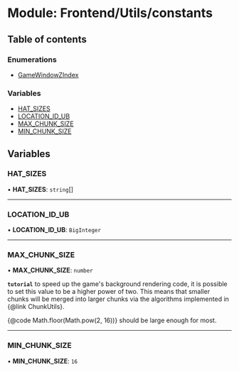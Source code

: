 # Module: Frontend/Utils/constants

## Table of contents

### Enumerations

- [GameWindowZIndex](../enums/Frontend_Utils_constants.GameWindowZIndex.md)

### Variables

- [HAT_SIZES](Frontend_Utils_constants.md#hat_sizes)
- [LOCATION_ID_UB](Frontend_Utils_constants.md#location_id_ub)
- [MAX_CHUNK_SIZE](Frontend_Utils_constants.md#max_chunk_size)
- [MIN_CHUNK_SIZE](Frontend_Utils_constants.md#min_chunk_size)

## Variables

### HAT_SIZES

• **HAT_SIZES**: `string`[]

---

### LOCATION_ID_UB

• **LOCATION_ID_UB**: `BigInteger`

---

### MAX_CHUNK_SIZE

• **MAX_CHUNK_SIZE**: `number`

**`tutorial`** to speed up the game's background rendering code, it is possible to set this value to
be a higher power of two. This means that smaller chunks will be merged into larger chunks via
the algorithms implemented in {@link ChunkUtils}.

{@code Math.floor(Math.pow(2, 16))} should be large enough for most.

---

### MIN_CHUNK_SIZE

• **MIN_CHUNK_SIZE**: `16`
